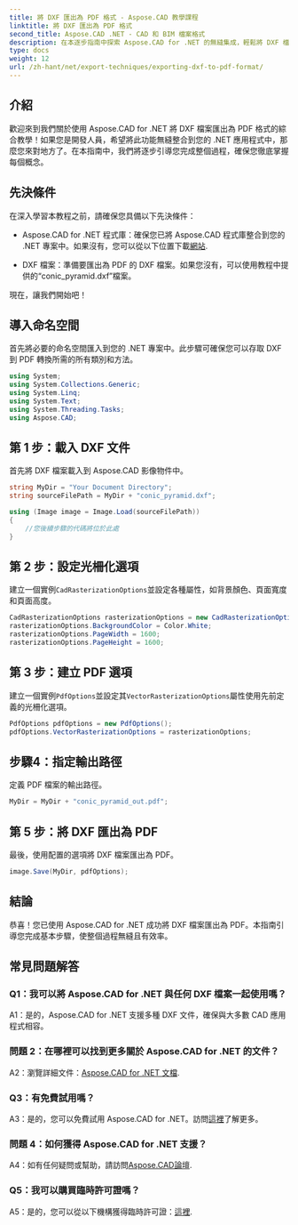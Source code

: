 ```yaml
---
title: 將 DXF 匯出為 PDF 格式 - Aspose.CAD 教學課程
linktitle: 將 DXF 匯出為 PDF 格式
second_title: Aspose.CAD .NET - CAD 和 BIM 檔案格式
description: 在本逐步指南中探索 Aspose.CAD for .NET 的無縫集成，輕鬆將 DXF 檔案匯出為 PDF。
type: docs
weight: 12
url: /zh-hant/net/export-techniques/exporting-dxf-to-pdf-format/
---
```

## 介紹

歡迎來到我們關於使用 Aspose.CAD for .NET 將 DXF 檔案匯出為 PDF 格式的綜合教學！如果您是開發人員，希望將此功能無縫整合到您的 .NET 應用程式中，那麼您來對地方了。在本指南中，我們將逐步引導您完成整個過程，確保您徹底掌握每個概念。

## 先決條件

在深入學習本教程之前，請確保您具備以下先決條件：

-  Aspose.CAD for .NET 程式庫：確保您已將 Aspose.CAD 程式庫整合到您的 .NET 專案中。如果沒有，您可以從以下位置下載[網站](https://releases.aspose.com/cad/net/).

- DXF 檔案：準備要匯出為 PDF 的 DXF 檔案。如果您沒有，可以使用教程中提供的“conic_pyramid.dxf”檔案。

現在，讓我們開始吧！

## 導入命名空間

首先將必要的命名空間匯入到您的 .NET 專案中。此步驟可確保您可以存取 DXF 到 PDF 轉換所需的所有類別和方法。

```csharp
using System;
using System.Collections.Generic;
using System.Linq;
using System.Text;
using System.Threading.Tasks;
using Aspose.CAD;
```

## 第 1 步：載入 DXF 文件

首先將 DXF 檔案載入到 Aspose.CAD 影像物件中。

```csharp
string MyDir = "Your Document Directory";
string sourceFilePath = MyDir + "conic_pyramid.dxf";

using (Image image = Image.Load(sourceFilePath))
{
    //您後續步驟的代碼將位於此處
}
```

## 第 2 步：設定光柵化選項

建立一個實例`CadRasterizationOptions`並設定各種屬性，如背景顏色、頁面寬度和頁面高度。

```csharp
CadRasterizationOptions rasterizationOptions = new CadRasterizationOptions();
rasterizationOptions.BackgroundColor = Color.White;
rasterizationOptions.PageWidth = 1600;
rasterizationOptions.PageHeight = 1600;
```

## 第 3 步：建立 PDF 選項

建立一個實例`PdfOptions`並設定其`VectorRasterizationOptions`屬性使用先前定義的光柵化選項。

```csharp
PdfOptions pdfOptions = new PdfOptions();
pdfOptions.VectorRasterizationOptions = rasterizationOptions;
```

## 步驟4：指定輸出路徑

定義 PDF 檔案的輸出路徑。

```csharp
MyDir = MyDir + "conic_pyramid_out.pdf";
```

## 第 5 步：將 DXF 匯出為 PDF

最後，使用配置的選項將 DXF 檔案匯出為 PDF。

```csharp
image.Save(MyDir, pdfOptions);
```

## 結論

恭喜！您已使用 Aspose.CAD for .NET 成功將 DXF 檔案匯出為 PDF。本指南引導您完成基本步驟，使整個過程無縫且有效率。

## 常見問題解答

### Q1：我可以將 Aspose.CAD for .NET 與任何 DXF 檔案一起使用嗎？

A1：是的，Aspose.CAD for .NET 支援多種 DXF 文件，確保與大多數 CAD 應用程式相容。

### 問題 2：在哪裡可以找到更多關於 Aspose.CAD for .NET 的文件？

 A2：瀏覽詳細文件：[Aspose.CAD for .NET 文檔](https://reference.aspose.com/cad/net/).

### Q3：有免費試用嗎？

A3：是的，您可以免費試用 Aspose.CAD for .NET。訪問[這裡](https://releases.aspose.com/)了解更多。

### 問題 4：如何獲得 Aspose.CAD for .NET 支援？

A4：如有任何疑問或幫助，請訪問[Aspose.CAD論壇](https://forum.aspose.com/c/cad/19).

### Q5：我可以購買臨時許可證嗎？

 A5：是的，您可以從以下機構獲得臨時許可證：[這裡](https://purchase.aspose.com/temporary-license/).